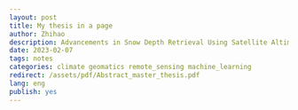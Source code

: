 ```yaml
---
layout: post
title: My thesis in a page
author: Zhihao
description: Advancements in Snow Depth Retrieval Using Satellite Altimetry and Machine Learning
date: 2023-02-07
tags: notes
categories: climate geomatics remote_sensing machine_learning
redirect: /assets/pdf/Abstract_master_thesis.pdf
lang: eng
publish: yes
---
```

